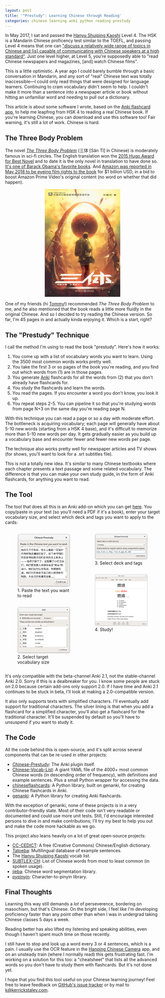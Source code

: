 ```yaml
---
layout: post
title: '"Prestudy": Learning Chinese through Reading'
categories: chinese learning anki python reading prestudy
---
```


In May 2017, I sat and passed the [Hanyu Shuiping Kaoshi](http://www.chinesetest.cn) Level 4. The HSK is a Mandarin Chinese proficency test similar to the TOEFL, and passing Level 4 means that one can ["discuss a relatively wide range of topics in Chinese and [is] capable of communicating with Chinese speakers at a high standard"](http://www.chinesetest.cn/gonewcontent.do?id=677487). Just one level higher, at Level 5, you're supposedly able to "read Chinese newspapers and magazines, [and] watch Chinese films".

This is a little optimistic. A year ago I could barely bumble through a basic conversation in Mandarin, and any sort of "real" Chinese text was totally inaccessible—I could only read things that were designed for language learners. Continuing to cram vocabulary didn't seem to help. I couldn't make it more than a sentence into a newspaper article or book without hitting an unfamiliar word and needing to pull out a dictionary.

This article is about some software I wrote, based on the [Anki flashcard app](https://apps.ankiweb.net/), to help me leapfrog from HSK 4 to reading a real Chinese book. If you're learning Chinese, you can download and use this software too! Fair warning, it's still a lot of work. Chinese is hard.

## The Three Body Problem
The novel *<a href="https://en.wikipedia.org/wiki/The_Three-Body_Problem_(novel)">The Three Body Problem</a>* (三体 [Sǎn Tǐ] in
Chinese) is moderately famous in sci-fi circles. The English translation won the [2015 Hugo Award for Best
Novel](http://www.thehugoawards.org/hugo-history/2015-hugo-awards/) and to date it is the only novel in translation
to have done so. [It's one of Barack Obama's favorite books](
https://www.nytimes.com/2017/01/16/books/transcript-president-obama-on-what-books-mean-to-him.html). And [Amazon was reported in May 2018 to be eyeing film rights to the book](
https://www.independent.co.uk/arts-entertainment/tv/news/the-three-body-problem-tv-adaptation-show-amazon-a8278066.html) for $1 billion USD, in a bid to boost Amazon Prime Video's original content (no word on whether that did happen).

<p style="display: flex; justify-content: center">
<img src="/images/chinese-prestudy/san-ti-cover.png" height="350px">
</p>

One of my friends (hi [Tommy](https://medium.com/@ttommyliu)!) recommended *The Three Body Problem* to me, and he also mentioned that the book reads a little more fluidly in the original Chinese. And so I decided to try reading the Chinese version. So far, I'm 45 pages in and actually kinda enjoying it. Which is a start, right?

## The "Prestudy" Technique
I call the method I'm using to read the book "prestudy". Here's how it works:
1. You come up with a list of vocabulary words you want to learn. Using the 3500 most common words works pretty well.
2. You take the first 3 or so pages of the book you're reading, and you find out which words from (1) are in those pages.
3. You generate [Anki](https://apps.ankiweb.net/) flashcards for all the words from (2) that you don't already have flashcards for.
4. You study the flashcards and learn the words.
5. You read the pages. If you encounter a word you don't know, you look it up.
6. You repeat steps 2-5. You can pipeline it so that you're studying words from page N+3 on the same day you're reading page N.

With this technique you can read a page or so a day with moderate effort. The bottleneck is acquiring vocabulary; each page will generally have about 5-10 new words (starting from a HSK 4 base), and it's difficult to memorize more than 5-10 new words per day. It gets gradually easier as you build up a vocabulary base and encounter fewer and fewer new words per page.

The technique also works pretty well for newspaper articles and TV shows (for shows, you'll want to look for a .srt subtitles file).

This is not a totally new idea. It's similar to many Chinese textbooks where each chapter presents a text passage and some related vocabulary. The difference is that you can make your own study guide, in the form of Anki flashcards, for anything you want to read.

## The Tool
The tool that does all this is an Anki add-on which you can get [here](https://ankiweb.net/shared/info/882364911). You copy/paste in your text (so you'll need a PDF if it's a book), enter your target vocabulary size, and select which deck and tags you want to apply to the cards:

<div style="display: flex; justify-content: space-around">
<div style="display: flex; flex-direction: column">
<figure>
<img src="/images/chinese-prestudy/usage_1.png" width="350px">
<figcaption>1. Paste the text you want to read</figcaption>
</figure>

<figure>
<img src="/images/chinese-prestudy/usage_2.png" width="350px">
<figcaption>2. Select target vocabulary size</figcaption>
</figure>
</div>

<div style="display: flex; flex-direction: column">
<figure>
<img src="/images/chinese-prestudy/usage_3.png" width="350px">
<figcaption>3. Select deck and tags</figcaption>
</figure>

<figure>
<img src="/images/chinese-prestudy/usage_4.png" width="350px">
<figcaption>4. Study!</figcaption>
</figure>
</div>
</div>

It's *only* compatible with the beta-channel Anki 2.1, not the stable-channel Anki 2.0. Sorry if this is a dealbreaker for you. I know some people are stuck on 2.0 because certain add-ons only support 2.0. If I have time and Anki 2.1 continues to be stuck in beta, I'll look at making a 2.0-compatible version.

It also only supports texts with simplified characters. I'll eventually add support for traditional characters. The silver lining is that when you add a flashcard for a simplified character, you'll also get a flashcard for the traditional character. It'll be suspended by default so you'll have to unsuspend if you want to study it.

## The Code
All the code behind this is open-source, and it's split across several components that can be re-used in other projects:
* [Chinese-Prestudy](https://github.com/kerrickstaley/Chinese-Prestudy): The Anki plugin itself.
* [Chinese-Vocab-List](https://github.com/kerrickstaley/Chinese-Vocab-List): A giant YAML file of the 4000+ most common Chinese words (in descending order of frequency), with definitions and example sentences. Plus a small Python wrapper for accessing the data.
* [chineseflashcards](https://github.com/kerrickstaley/chineseflashcards): A Python library, built on genanki, for creating Chinese flashcards in Anki.
* [genanki](https://github.com/kerrickstaley/genanki): A Python library for creating Anki flashcards.

With the exception of genanki, none of these projects is in a very contributor-friendly state. Most of their code isn't very readable or documented and could use more unit tests. Still, I'd encourage interested persons to dive in and make contributions; I'll try my best to help you out and make the code more hackable as we go.

This project also leans heavily on a lot of great open-source projects:
* [CC-CEDICT](https://cc-cedict.org/wiki/): A free (Creative Commons) Chinese/English dictionary.
* [Tatoeba](https://tatoeba.org/): Multilingual database of example sentences.
* The [Hanyu Shuiping Kaoshi](http://www.chinesetest.cn/) vocab list.
* [SUBTLEX-CH](http://crr.ugent.be/programs-data/subtitle-frequencies/subtlex-ch): List of Chinese words from most to least common (in spoken usage).
* [jieba](https://github.com/fxsjy/jieba): Chinese word segmentation library.
* [pypinyin](https://github.com/mozillazg/python-pinyin): Character-to-pinyin library.

## Final Thoughts
Learning this way still demands a *lot* of perseverence, bordering on masochism, but that's Chinese. On the bright side, I feel like I'm developing proficiency faster than any point other than when I was in undergrad taking Chinese classes 5 days a week.

Reading better has also lifted my listening and speaking abilities, even though I haven't spent much time on those recently.

I still have to stop and look up a word every 3 or 4 sentences, which is a pain. I usually use the OCR feature in the [Hanping Chinese Camera](https://play.google.com/store/apps/details?id=com.embermitre.hanping.app.reader.pro) app, and on an unsteady train (where I normally read) this gets frustrating fast. I'm working on a solution for this too: a "cheatsheet" that lists all the advanced words so you don't have to study them with flashcards. But it's not done yet.

I hope that you find this tool useful on your Chinese learning journey! Feel free to leave feedback on [GitHub's issue tracker](https://github.com/kerrickstaley/Chinese-Prestudy/issues) or by mail to <k@kerrickstaley.com>.

